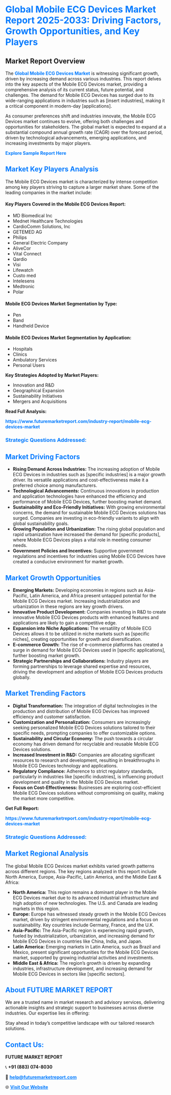 <h1 style="color: #007BFF;">Global Mobile ECG Devices Market Report 2025-2033: Driving Factors, Growth Opportunities, and Key Players</h1>

<section id="overview">
<h2>Market Report Overview</h2>
<p>The <a href="https://www.futuremarketreport.com/industry-report/mobile-ecg-devices-market" style="color: #007BFF; text-decoration: none;"><strong>Global Mobile ECG Devices Market</strong></a> is witnessing significant growth, driven by increasing demand across various industries. This report delves into the key aspects of the Mobile ECG Devices market, providing a comprehensive analysis of its current status, future potential, and challenges. The demand for Mobile ECG Devices has surged due to its wide-ranging applications in industries such as [insert industries], making it a critical component in modern-day [applications].</p>
<p>As consumer preferences shift and industries innovate, the Mobile ECG Devices market continues to evolve, offering both challenges and opportunities for stakeholders. The global market is expected to expand at a substantial compound annual growth rate (CAGR) over the forecast period, driven by technological advancements, emerging applications, and increasing investments by major players.</p>
</section>

<section id="overview">
<p><a href="https://www.futuremarketreport.com/request-sample/reportId=99538" style="color: #007BFF; text-decoration: none;"><strong>Explore Sample Report Here</strong></a></p>
</section>

<section id="key-players">
<h2 style="color: #007BFF;">Market Key Players Analysis</h2>
<p>The Mobile ECG Devices market is characterized by intense competition among key players striving to capture a larger market share. Some of the leading companies in the market include:</p>
<h4>Key Players Covered in the Mobile ECG Devices Report:</h4>
<ul><li>MD Biomedical Inc</li><li>Mednet Healthcare Technologies</li><li>CardioComm Solutions, Inc</li><li>GETEMED AG</li><li>Philips</li><li>General Electric Company</li><li>AliveCor</li><li>Vital Connect</li><li>Qardio</li><li>Visi</li><li>Lifewatch</li><li>Custo med</li><li>Intelesens</li><li>Medtronic</li><li>Polar</li></ul>
<h4>Mobile ECG Devices Market Segmentation by Type:</h4>
<ul><li>Pen</li><li>Band</li><li>Handheld Device</li></ul>

<h4>Mobile ECG Devices Market Segmentation by Application:</h4>
<ul><li>Hospitals</li><li>Clinics</li><li>Ambulatory Services</li><li>Personal Users</li></ul>
<p><strong>Key Strategies Adopted by Market Players:</strong></p>
<ul>
<li>Innovation and R&D</li>
<li>Geographical Expansion</li>
<li>Sustainability Initiatives</li>
<li>Mergers and Acquisitions</li>
</ul>
</section>

<section>
<p><strong>Read Full Analysis: </strong></p><a href="https://www.futuremarketreport.com/industry-report/mobile-ecg-devices-market" style="color: #007BFF; text-decoration: none;"><strong>https://www.futuremarketreport.com/industry-report/mobile-ecg-devices-market</strong></a>
<h3 style="color: #007BFF;">Strategic Questions Addressed:</h3>
</section>

<section id="driving-factors">
<h2 style="color: #007BFF;">Market Driving Factors</h2>
<ul>
<li><strong>Rising Demand Across Industries:</strong> The increasing adoption of Mobile ECG Devices in industries such as [specific industries] is a major growth driver. Its versatile applications and cost-effectiveness make it a preferred choice among manufacturers.</li>
<li><strong>Technological Advancements:</strong> Continuous innovations in production and application technologies have enhanced the efficiency and performance of Mobile ECG Devices, further boosting market demand.</li>
<li><strong>Sustainability and Eco-Friendly Initiatives:</strong> With growing environmental concerns, the demand for sustainable Mobile ECG Devices solutions has surged. Companies are investing in eco-friendly variants to align with global sustainability goals.</li>
<li><strong>Growing Population and Urbanization:</strong> The rising global population and rapid urbanization have increased the demand for [specific products], where Mobile ECG Devices plays a vital role in meeting consumer needs.</li>
<li><strong>Government Policies and Incentives:</strong> Supportive government regulations and incentives for industries using Mobile ECG Devices have created a conducive environment for market growth.</li>
</ul>
</section>

<section id="growth-opportunities">
<h2 style="color: #007BFF;">Market Growth Opportunities</h2>
<ul>
<li><strong>Emerging Markets:</strong> Developing economies in regions such as Asia-Pacific, Latin America, and Africa present untapped potential for the Mobile ECG Devices market. Increasing industrialization and urbanization in these regions are key growth drivers.</li>
<li><strong>Innovative Product Development:</strong> Companies investing in R&D to create innovative Mobile ECG Devices products with enhanced features and applications are likely to gain a competitive edge.</li>
<li><strong>Expansion into Niche Applications:</strong> The versatility of Mobile ECG Devices allows it to be utilized in niche markets such as [specific niches], creating opportunities for growth and diversification.</li>
<li><strong>E-commerce Growth:</strong> The rise of e-commerce platforms has created a surge in demand for Mobile ECG Devices used in [specific applications], further boosting market growth.</li>
<li><strong>Strategic Partnerships and Collaborations:</strong> Industry players are forming partnerships to leverage shared expertise and resources, driving the development and adoption of Mobile ECG Devices products globally.</li>
</ul>
</section>

<section id="trending-factors">
<h2 style="color: #007BFF;">Market Trending Factors</h2>
<ul>
<li><strong>Digital Transformation:</strong> The integration of digital technologies in the production and distribution of Mobile ECG Devices has improved efficiency and customer satisfaction.</li>
<li><strong>Customization and Personalization:</strong> Consumers are increasingly seeking personalized Mobile ECG Devices solutions tailored to their specific needs, prompting companies to offer customizable options.</li>
<li><strong>Sustainability and Circular Economy:</strong> The push towards a circular economy has driven demand for recyclable and reusable Mobile ECG Devices solutions.</li>
<li><strong>Increased Investment in R&D:</strong> Companies are allocating significant resources to research and development, resulting in breakthroughs in Mobile ECG Devices technology and applications.</li>
<li><strong>Regulatory Compliance:</strong> Adherence to strict regulatory standards, particularly in industries like [specific industries], is influencing product development and quality in the Mobile ECG Devices market.</li>
<li><strong>Focus on Cost-Effectiveness:</strong> Businesses are exploring cost-efficient Mobile ECG Devices solutions without compromising on quality, making the market more competitive.</li>
</ul>
</section>

<section>
<p><strong>Get Full Report: </strong></p><a href="https://www.futuremarketreport.com/industry-report/mobile-ecg-devices-market" style="color: #007BFF; text-decoration: none;"><strong>https://www.futuremarketreport.com/industry-report/mobile-ecg-devices-market</strong></a>
<h3 style="color: #007BFF;">Strategic Questions Addressed:</h3>
</section>


<section id="regional-analysis">
<h2 style="color: #007BFF;">Market Regional Analysis</h2>
<p>The global Mobile ECG Devices market exhibits varied growth patterns across different regions. The key regions analyzed in this report include North America, Europe, Asia-Pacific, Latin America, and the Middle East & Africa:</p>
<ul>
<li><strong>North America:</strong> This region remains a dominant player in the Mobile ECG Devices market due to its advanced industrial infrastructure and high adoption of new technologies. The U.S. and Canada are leading markets in this region.</li>
<li><strong>Europe:</strong> Europe has witnessed steady growth in the Mobile ECG Devices market, driven by stringent environmental regulations and a focus on sustainability. Key countries include Germany, France, and the U.K.</li>
<li><strong>Asia-Pacific:</strong> The Asia-Pacific region is experiencing rapid growth, fueled by industrialization, urbanization, and increasing demand for Mobile ECG Devices in countries like China, India, and Japan.</li>
<li><strong>Latin America:</strong> Emerging markets in Latin America, such as Brazil and Mexico, present significant opportunities for the Mobile ECG Devices market, supported by growing industrial activities and investments.</li>
<li><strong>Middle East & Africa:</strong> The region’s growth is driven by expanding industries, infrastructure development, and increasing demand for Mobile ECG Devices in sectors like [specific sectors].</li>
</ul>
</section>

<footer>
<h2 style="color: #007BFF;">About FUTURE MARKET REPORT</h2>
<p>We are a trusted name in market research and advisory services, delivering actionable insights and strategic support to businesses across diverse industries. Our expertise lies in offering:</p>

<p>Stay ahead in today’s competitive landscape with our tailored research solutions.</p>

<h2 style="color: #007BFF;">Contact Us:</h2>
<p><strong>FUTURE MARKET REPORT</strong></p>
<p>📞 <strong>+91 (883) 074-8030</strong></p>
<p>📧 <strong><a href="mailto:help@futuremarketreport.com" style="color: #007BFF;">help@futuremarketreport.com</a></strong></p>
<p>🌐 <strong><a href="https://www.futuremarketreport.com/" style="color: #007BFF;">Visit Our Website</a></strong></p>
</footer>